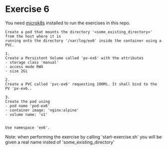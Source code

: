 # Exercise 6

You need [microk8s](https://microk8s.io/) installed to run the exercises in this repo.

```
Create a pod that mounts the directory '<some_existing_directory>' from the host where it is
running onto the directory '/var/log/ex6' inside the container using a PVC.

1.
Create a Persistent Volume called 'pv-ex6' with the attributes
- storage class 'manual'
- access mode RWX
- size 2Gi

2.
Create a PVC called 'pvc-ex6' requesting 100Mi. It shall bind to the PV 'pv-ex6..

3.
Create the pod using
- pod name 'pod-ex6'
- container image: 'nginx:alpine'
- volume name: 'v1'


Use namespace 'ex6'.
```

Note: when performing the exercise by calling 'start-exercise.sh' you will be given a real name insted of 'some_existing_directory'
